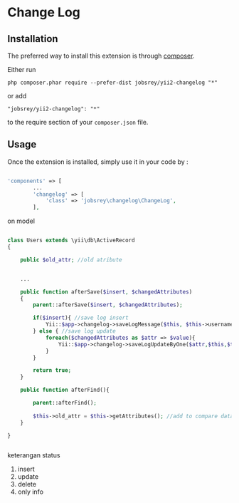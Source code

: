 Change Log
==========


Installation
------------

The preferred way to install this extension is through [composer](http://getcomposer.org/download/).

Either run

```
php composer.phar require --prefer-dist jobsrey/yii2-changelog "*"
```

or add

```
"jobsrey/yii2-changelog": "*"
```

to the require section of your `composer.json` file.


Usage
-----

Once the extension is installed, simply use it in your code by  :


```php

'components' => [
        ...
        'changelog' => [
            'class' => 'jobsrey\changelog\ChangeLog',
        ],
```

on model

```php

class Users extends \yii\db\ActiveRecord
{

    public $old_attr; //old atribute


    ...

    public function afterSave($insert, $changedAttributes)
    {
        parent::afterSave($insert, $changedAttributes);

        if($insert){ //save log insert            
            Yii::$app->changelog->saveLogMessage($this, $this->username.' telah dibuat!',1);
        } else { //save log update
            foreach($changedAttributes as $attr => $value){
                Yii::$app->changelog->saveLogUpdateByOne($attr,$this,$this->old_attr);
            }
        }

        return true;
    }

    public function afterFind(){

        parent::afterFind();
        
        $this->old_attr = $this->getAttributes(); //add to compare data
    }

}



```

keterangan status

1. insert
2. update
3. delete
4. only info